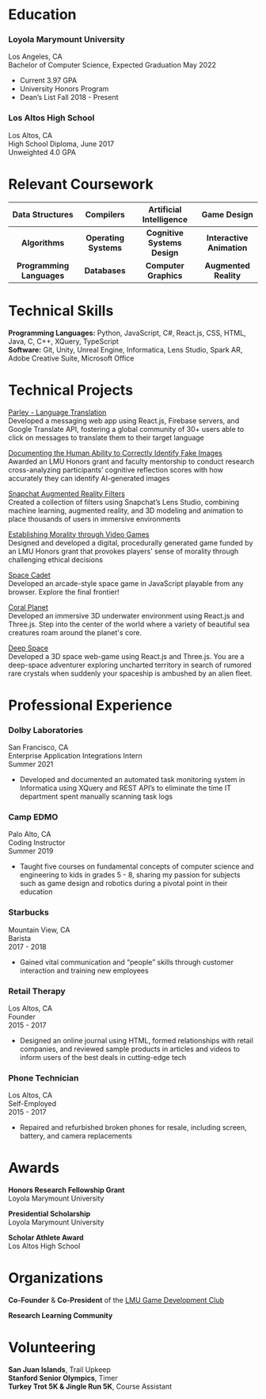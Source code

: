 # Education
 
### Loyola Marymount University
Los Angeles, CA  
Bachelor of Computer Science, Expected Graduation May 2022  
- Current 3.97 GPA  
- University Honors Program  
- Dean’s List Fall 2018 - Present

### Los Altos High School
Los Altos, CA  
High School Diploma, June 2017  
Unweighted 4.0 GPA  

# Relevant Coursework

| Data Structures | Compilers | Artificial Intelligence | Game Design |
|:---:|:---:|:---:|:---:|
| **Algorithms** | **Operating Systems** | **Cognitive Systems Design** | **Interactive Animation** |
| **Programming Languages** | **Databases** | **Computer Graphics** | **Augmented Reality** |

# Technical Skills

**Programming Languages:** Python, JavaScript, C#, React.js, CSS, HTML, Java, C, C++, XQuery, TypeScript  
**Software:** Git, Unity, Unreal Engine, Informatica, Lens Studio, Spark AR, Adobe Creative Suite, Microsoft Office  

# Technical Projects
[Parley - Language Translation](https://booker-m.github.io/parley/)  
Developed a messaging web app using React.js, Firebase servers, and Google Translate API, fostering a global community of 30+ users able to click on messages to translate them to their target language  

[Documenting the Human Ability to Correctly Identify Fake Images](https://digitalcommons.lmu.edu/cgi/viewcontent.cgi?article=1251&context=honors-research-and-exhibition)  
Awarded an LMU Honors grant and faculty mentorship to conduct research cross-analyzing participants’ cognitive reflection scores with how accurately they can identify AI-generated images  

[Snapchat Augmented Reality Filters](https://lensstudio.snapchat.com/creator/M8l_OTWi9GC9QoOzds63uQ)  
Created a collection of filters using Snapchat’s Lens Studio, combining machine learning, augmented reality, and 3D modeling and animation to place thousands of users in immersive environments  

[Establishing Morality through Video Games](https://digitalcommons.lmu.edu/cgi/viewcontent.cgi?article=1153&context=honors-grants-and-fellowships)  
Designed and developed a digital, procedurally generated game funded by an LMU Honors grant that provokes players' sense of morality through challenging ethical decisions  

[Space Cadet](https://booker-m.github.io/Space-Cadet/)  
Developed an arcade-style space game in JavaScript playable from any browser. Explore the final frontier!  

[Coral Planet](https://booker-m.github.io/Coral-Planet/)  
Developed an immersive 3D underwater environment using React.js and Three.js. Step into the center of the world where a variety of beautiful sea creatures roam around the planet's core. 

[Deep Space](https://booker-m.github.io/Deep-Space/)  
Developed a 3D space web-game using React.js and Three.js. You are a deep-space adventurer exploring uncharted territory in search of rumored rare crystals when suddenly your spaceship is ambushed by an alien fleet.  

# Professional Experience

### Dolby Laboratories
San Francisco, CA  
Enterprise Application Integrations Intern  
Summer 2021  
- Developed and documented an automated task monitoring system in Informatica using XQuery and REST API’s to eliminate the time IT department spent manually scanning task logs

### Camp EDMO
Palo Alto, CA  
Coding Instructor  
Summer 2019  
- Taught five courses on fundamental concepts of computer science and engineering to kids in grades 5 - 8, sharing my passion for subjects such as game design and robotics during a pivotal point in their education

### Starbucks
Mountain View, CA  
Barista  
2017 - 2018  
- Gained vital communication and “people” skills through customer interaction and training new employees

### Retail Therapy
Los Altos, CA  
Founder  
2015 - 2017  
- Designed an online journal using HTML, formed relationships with retail companies, and reviewed sample products in articles and videos to inform users of the best deals in cutting-edge tech

### Phone Technician
Los Altos, CA  
Self-Employed  
2015 - 2017  
- Repaired and refurbished broken phones for resale, including screen, battery, and camera replacements

# Awards

**Honors Research Fellowship Grant**  
Loyola Marymount University

**Presidential Scholarship**  
Loyola Marymount University

**Scholar Athlete Award**  
Los Altos High School  

# Organizations

**Co-Founder** & **Co-President** of the [LMU Game Development Club](https://www.facebook.com/lmugamedev/)  

**Research Learning Community**  
  
# Volunteering

**San Juan Islands**, Trail Upkeep  
**Stanford Senior Olympics**, Timer  
**Turkey Trot 5K & Jingle Run 5K**, Course Assistant  
